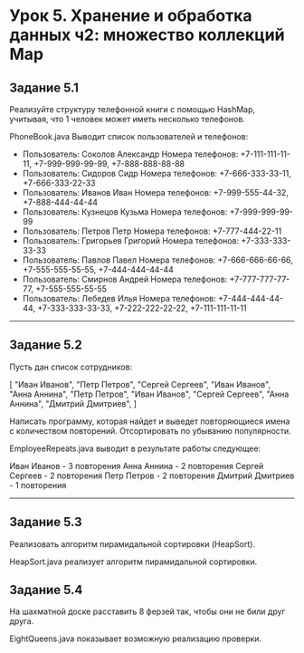 Урок 5. Хранение и обработка данных ч2: множество коллекций Map
=========================================

## Задание 5.1
Реализуйте структуру телефонной книги с помощью HashMap, учитывая, что 1 человек может иметь несколько телефонов.

PhoneBook.java Выводит список пользователей и телефонов:

- Пользователь: Соколов Александр Номера телефонов: +7-111-111-11-11, +7-999-999-99-99, +7-888-888-88-88
- Пользователь: Сидоров Сидр Номера телефонов: +7-666-333-33-11, +7-666-333-22-33
- Пользователь: Иванов Иван Номера телефонов: +7-999-555-44-32, +7-888-444-44-44
- Пользователь: Кузнецов Кузьма Номера телефонов: +7-999-999-99-99
- Пользователь: Петров Петр Номера телефонов: +7-777-444-22-11
- Пользователь: Григорьев Григорий Номера телефонов: +7-333-333-33-33
- Пользователь: Павлов Павел Номера телефонов: +7-666-666-66-66, +7-555-555-55-55, +7-444-444-44-44
- Пользователь: Смирнов Андрей Номера телефонов: +7-777-777-77-77, +7-555-555-55-55
- Пользователь: Лебедев Илья Номера телефонов: +7-444-444-44-44, +7-333-333-33-33, +7-222-222-22-22, +7-111-111-11-11

____

## Задание 5.2
Пусть дан список сотрудников:

[
"Иван Иванов",
"Петр Петров",
"Сергей Сергеев",
"Иван Иванов",
"Анна Аннина",
"Петр Петров",
"Иван Иванов",
"Сергей Сергеев",
"Анна Аннина",
"Дмитрий Дмитриев",
]

Написать программу, которая найдет и выведет повторяющиеся имена с количеством повторений. Отсортировать по убыванию популярности.

EmployeeRepeats.java выводит в результате работы следующее:

Иван Иванов - 3 повторения
Анна Аннина - 2 повторения
Сергей Сергеев - 2 повторения
Петр Петров - 2 повторения
Дмитрий Дмитриев - 1 повторения

____

## Задание 5.3
Реализовать алгоритм пирамидальной сортировки (HeapSort).

HeapSort.java реализует алгоритм пирамидальной сортировки.

## Задание 5.4
На шахматной доске расставить 8 ферзей так, чтобы они не били друг друга.

EightQueens.java показывает возможную реализацию проверки.
